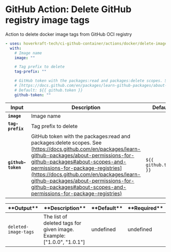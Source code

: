 <!-- start title -->

# GitHub Action: Delete GitHub registry image tags

<!-- end title -->
<!-- start description -->

Action to delete docker image tags from GitHub OCI registry

<!-- end description -->
<!-- start contents -->
<!-- end contents -->
<!-- start usage -->

```yaml
- uses: hoverkraft-tech/ci-github-container/actions/docker/delete-image-tags@v0.3.0
  with:
    # Image name
    image: ""

    # Tag prefix to delete
    tag-prefix: ""

    # GitHub token with the packages:read and packages:delete scopes. See
    # [https://docs.github.com/en/packages/learn-github-packages/about-permissions-for-github-packages#about-scopes-and-permissions-for-package-registries](https://docs.github.com/en/packages/learn-github-packages/about-permissions-for-github-packages#about-scopes-and-permissions-for-package-registries)
    # Default: ${{ github.token }}
    github-token: ""
```

<!-- end usage -->
<!-- start inputs -->

| **Input**                     | **Description**                                                                                                                                                                                                                                                                                                                                                                | **Default**                      | **Required** |
| ----------------------------- | ------------------------------------------------------------------------------------------------------------------------------------------------------------------------------------------------------------------------------------------------------------------------------------------------------------------------------------------------------------------------------ | -------------------------------- | ------------ |
| **<code>image</code>**        | Image name                                                                                                                                                                                                                                                                                                                                                                     |                                  | **false**    |
| **<code>tag-prefix</code>**   | Tag prefix to delete                                                                                                                                                                                                                                                                                                                                                           |                                  | **false**    |
| **<code>github-token</code>** | GitHub token with the packages:read and packages:delete scopes. See [https://docs.github.com/en/packages/learn-github-packages/about-permissions-for-github-packages#about-scopes-and-permissions-for-package-registries](https://docs.github.com/en/packages/learn-github-packages/about-permissions-for-github-packages#about-scopes-and-permissions-for-package-registries) | <code>${{ github.token }}</code> | **false**    |

<!-- end inputs -->
<!-- start outputs -->

| \***\*Output\*\***              | \***\*Description\*\***                                               | \***\*Default\*\*** | \***\*Required\*\*** |
| ------------------------------- | --------------------------------------------------------------------- | ------------------- | -------------------- |
| <code>deleted-image-tags</code> | The list of deleted tags for given image. Example: ["1.0.0", "1.0.1"] | undefined           | undefined            |

<!-- end outputs -->
<!-- start [.github/ghadocs/examples/] -->
<!-- end [.github/ghadocs/examples/] -->
